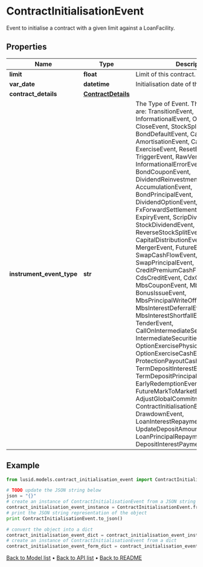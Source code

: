 # ContractInitialisationEvent

Event to initialise a contract with a given limit against a LoanFacility.

## Properties
Name | Type | Description | Notes
------------ | ------------- | ------------- | -------------
**limit** | **float** | Limit of this contract.  Must be positive. | 
**var_date** | **datetime** | Initialisation date of the contract. | 
**contract_details** | [**ContractDetails**](ContractDetails.md) |  | 
**instrument_event_type** | **str** | The Type of Event. The available values are: TransitionEvent, InformationalEvent, OpenEvent, CloseEvent, StockSplitEvent, BondDefaultEvent, CashDividendEvent, AmortisationEvent, CashFlowEvent, ExerciseEvent, ResetEvent, TriggerEvent, RawVendorEvent, InformationalErrorEvent, BondCouponEvent, DividendReinvestmentEvent, AccumulationEvent, BondPrincipalEvent, DividendOptionEvent, MaturityEvent, FxForwardSettlementEvent, ExpiryEvent, ScripDividendEvent, StockDividendEvent, ReverseStockSplitEvent, CapitalDistributionEvent, SpinOffEvent, MergerEvent, FutureExpiryEvent, SwapCashFlowEvent, SwapPrincipalEvent, CreditPremiumCashFlowEvent, CdsCreditEvent, CdxCreditEvent, MbsCouponEvent, MbsPrincipalEvent, BonusIssueEvent, MbsPrincipalWriteOffEvent, MbsInterestDeferralEvent, MbsInterestShortfallEvent, TenderEvent, CallOnIntermediateSecuritiesEvent, IntermediateSecuritiesDistributionEvent, OptionExercisePhysicalEvent, OptionExerciseCashEvent, ProtectionPayoutCashFlowEvent, TermDepositInterestEvent, TermDepositPrincipalEvent, EarlyRedemptionEvent, FutureMarkToMarketEvent, AdjustGlobalCommitmentEvent, ContractInitialisationEvent, DrawdownEvent, LoanInterestRepaymentEvent, UpdateDepositAmountEvent, LoanPrincipalRepaymentEvent, DepositInterestPaymentEvent | 

## Example

```python
from lusid.models.contract_initialisation_event import ContractInitialisationEvent

# TODO update the JSON string below
json = "{}"
# create an instance of ContractInitialisationEvent from a JSON string
contract_initialisation_event_instance = ContractInitialisationEvent.from_json(json)
# print the JSON string representation of the object
print ContractInitialisationEvent.to_json()

# convert the object into a dict
contract_initialisation_event_dict = contract_initialisation_event_instance.to_dict()
# create an instance of ContractInitialisationEvent from a dict
contract_initialisation_event_form_dict = contract_initialisation_event.from_dict(contract_initialisation_event_dict)
```
[Back to Model list](../README.md#documentation-for-models) &#8226; [Back to API list](../README.md#documentation-for-api-endpoints) &#8226; [Back to README](../README.md)


